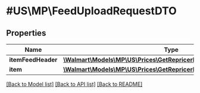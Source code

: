 # #US\MP\FeedUploadRequestDTO

## Properties

Name | Type | Description | Notes
------------ | ------------- | ------------- | -------------
**itemFeedHeader** | [**\Walmart\Models\MP\US\Prices\GetRepricerFeedRequestItemFeedHeader**](GetRepricerFeedRequestItemFeedHeader.md) |  | [optional]
**item** | [**\Walmart\Models\MP\US\Prices\GetRepricerFeedRequestItemInner[]**](GetRepricerFeedRequestItemInner.md) |  | [optional]


[[Back to Model list]](../) [[Back to API list]](../../Api/US/MP) [[Back to README]](../../README.md)

